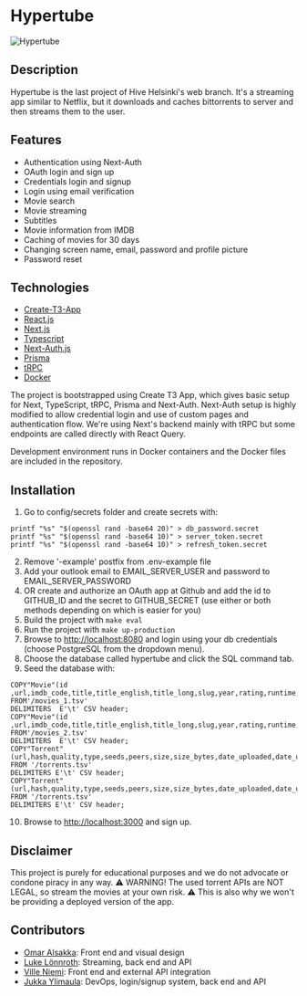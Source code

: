 # Hypertube 
![Hypertube](https://img.shields.io/github/languages/top/Jukkay/hypertube)

## Description

Hypertube is the last project of Hive Helsinki's web branch. It's a streaming app similar to Netflix, but it downloads and caches bittorrents to server and then streams them to the user.

## Features

* Authentication using Next-Auth
* OAuth login and sign up
* Credentials login and signup
* Login using email verification
* Movie search
* Movie streaming
* Subtitles
* Movie information from IMDB
* Caching of movies for 30 days
* Changing screen name, email, password and profile picture
* Password reset

## Technologies

* [Create-T3-App](https://beta.create.t3.gg)
* [React.js](https://reactjs.org/)
* [Next.js](https://nextjs.org/)
* [Typescript](https://www.typescriptlang.org/)
* [Next-Auth.js](https://next-auth.js.org)
* [Prisma](https://prisma.io)
* [tRPC](https://trpc.io)
* [Docker](https://docker.com)

The project is bootstrapped using Create T3 App, which gives basic setup for Next, TypeScript, tRPC, Prisma and Next-Auth. Next-Auth setup is highly modified to allow credential login and use of custom pages and authentication flow. We're using Next's backend mainly with tRPC but some endpoints are called directly with React Query.

Development environment runs in Docker containers and the Docker files are included in the repository.

## Installation

1. Go to config/secrets folder and create secrets with:
```
printf "%s" "$(openssl rand -base64 20)" > db_password.secret
printf "%s" "$(openssl rand -base64 10)" > server_token.secret
printf "%s" "$(openssl rand -base64 10)" > refresh_token.secret
```
2. Remove '-example' postfix from .env-example file
3. Add your outlook email to EMAIL_SERVER_USER and password to EMAIL_SERVER_PASSWORD
4. OR create and authorize an OAuth app at Github and add the id to GITHUB_ID and the secret to GITHUB_SECRET (use either or both methods depending on which is easier for you)
5. Build the project with ```make eval```
6. Run the project with ```make up-production```
7. Browse to [http://localhost:8080](http://localhost:8080) and login using your db credentials (choose PostgreSQL from the dropdown menu).
8. Choose the database called hypertube and click the SQL command tab.
9. Seed the database with:
```
COPY"Movie"(id ,url,imdb_code,title,title_english,title_long,slug,year,rating,runtime,genres,summary,description_full,synopsis,yt_trailer_code,language,mpa_rating,background_image,background_image_original,small_cover_image,medium_cover_image,large_cover_image,state,date_uploaded,date_uploaded_unix)
FROM'/movies_1.tsv'
DELIMITERS  E'\t' CSV header;
COPY"Movie"(id ,url,imdb_code,title,title_english,title_long,slug,year,rating,runtime,genres,summary,description_full,synopsis,yt_trailer_code,language,mpa_rating,background_image,background_image_original,small_cover_image,medium_cover_image,large_cover_image,state,date_uploaded,date_uploaded_unix)
FROM'/movies_2.tsv'
DELIMITERS  E'\t' CSV header;
COPY"Torrent"(url,hash,quality,type,seeds,peers,size,size_bytes,date_uploaded,date_uploaded_unix,"movieId")
FROM '/torrents.tsv'
DELIMITERS E'\t' CSV header;
COPY"Torrent"(url,hash,quality,type,seeds,peers,size,size_bytes,date_uploaded,date_uploaded_unix,"movieId")
FROM '/torrents.tsv'
DELIMITERS E'\t' CSV header;
```
10. Browse to [http://localhost:3000](http://localhost:3000) and sign up.

## Disclaimer

This project is purely for educational purposes and we do not advocate or condone piracy in any way. 
:warning: WARNING! The used torrent APIs are NOT LEGAL, so stream the movies at your own risk. :warning:
This is also why we won't be providing a deployed version of the app.

## Contributors

* [Omar Alsakka](https://github.com/omaralsakka): Front end and visual design
* [Luke Lönnroth](https://github.com/Microsmosis): Streaming, back end and API
* [Ville Niemi](https://github.com/vilniemi): Front end and external API integration
* [Jukka Ylimaula](https://github.com/Jukkay): DevOps, login/signup system, back end and API

